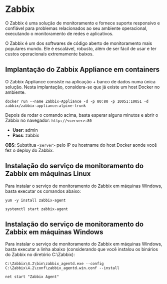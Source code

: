 # Zabbix

O Zabbix é uma solução de monitoramento e fornece suporte responsivo e confiável para problemas relacionados ao seu ambiente operacional, executando o monitoramento de redes e aplicativos.

O Zabbix é um dos softwares de código aberto de monitoramento mais populares mundo. Ele é escalável, robusto, além de ser fácil de usar e ter custos operacionais extremamente baixos.

## Implantação do Zabbix Appliance em containers

O Zabbix Appliance consiste na aplicação + banco de dados numa única solução. Nesta implantação, considera-se que já existe um host Docker no ambiente.

```docker run --name Zabbix-Appliance -d -p 80:80 -p 10051:10051 -d zabbix/zabbix-appliance:alpine-trunk```

Depois de rodar o comando acima, basta esperar alguns minutos e abrir o Zabbix no navegador: ```http://<server>:80```

- **User**: admin
- **Pass**: zabbix

**OBS**: Substitua ```<server>``` pelo IP ou hostname do host Docker aonde você fez o deploy do Zabbix.

## Instalação do serviço de monitoramento do Zabbix em máquinas Linux

Para instalar o serviço de monitoramento do Zabbix em máquinas Windows, basta executar os comandos abaixo:

```yum -y install zabbix-agent```

```systemctl start zabbix-agent```

## Instalação do serviço de monitoramento do Zabbix em máquinas Windows

Para instalar o serviço de monitoramento do Zabbix em máquinas Windows, basta executar a linha abaixo (considerando que você instalou os binários do Zabbix no diretório C:\Zabbix):

```C:\Zabbix\4.2\bin\zabbix_agentd.exe --config C:\Zabbix\4.2\conf\zabbix_agentd.win.conf --install```

```net start "Zabbix Agent"```

